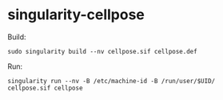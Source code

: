 # singularity-cellpose

Build:

`sudo singularity build --nv cellpose.sif cellpose.def`

Run:

`singularity run --nv -B /etc/machine-id -B /run/user/$UID/ cellpose.sif cellpose`
